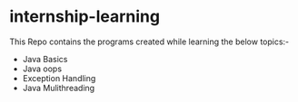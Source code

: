 # internship-learning

This Repo contains the programs created while learning the below topics:-
- Java Basics
- Java oops
- Exception Handling
- Java Mulithreading
